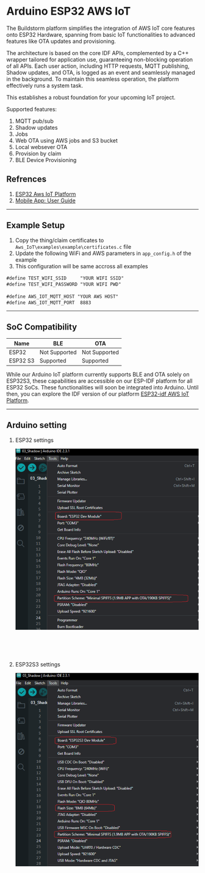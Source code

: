 # Arduino ESP32 AWS IoT

The Buildstorm platform simplifies the integration of AWS IoT core features onto ESP32 Hardware, spanning from basic IoT functionalities to advanced features like OTA updates and provisioning.

The architecture is based on the core IDF APIs, complemented by a C++ wrapper tailored for application use, guaranteeing non-blocking operation of all APIs. Each user action, including HTTP requests, MQTT publishing, Shadow updates, and OTA, is logged as an event and seamlessly managed in the background. To maintain this seamless operation, the platform effectively runs a system task.

This establishes a robust foundation for your upcoming IoT project.

Supported features:
1. MQTT pub/sub
2. Shadow updates
3. Jobs
4. Web OTA using AWS jobs and S3 bucket
5. Local websever OTA
6. Provision by claim
7. BLE Device Provisioning


## Refrences
1. [ESP32 Aws IoT Platform](https://buildstorm.com/solutions/esp32-on-aws-iot-platform/)
2. [Mobile App: User Guide](https://buildstorm.com/blog/mobile-app-user-manual/)


---
## Example Setup
1. Copy the thing/claim certificates to `Aws_IoT\examples\example\certificates.c` file
2. Update the following WiFi and AWS parameters in `app_config.h` of the example
3. This configuration will be same accross all examples

```
#define TEST_WIFI_SSID     "YOUR WIFI SSID"
#define TEST_WIFI_PASSWORD "YOUR WIFI PWD"

#define AWS_IOT_MQTT_HOST "YOUR AWS HOST"
#define AWS_IOT_MQTT_PORT  8883
```

---
## SoC Compatibility

| Name            | BLE           | OTA           |
|-----------------|---------------|---------------|
| ESP32           | Not Supported | Not Supported |
| ESP32 S3        | Supported     | Supported     |

While our Arduino IoT platform currently supports BLE and OTA solely on ESP32S3, these capabilities are accessible on our ESP-IDF platform for all ESP32 SoCs. These functionalities will soon be integrated into Arduino. Until then, you can explore the IDF version of our platform [ESP32-idf AWS IoT Platform](https://github.com/BuildStormTechnologies/esp32_aws_iot).

---
## Arduino setting
1. ESP32 settings

    ![esp32 arduino settings](<images/esp32 arduino settings.png>)
<br />
<br />
<br />

2. ESP32S3 settings

   ![esp32s3 arduino settings](<images/esp32s3 arduino settings.png>)
